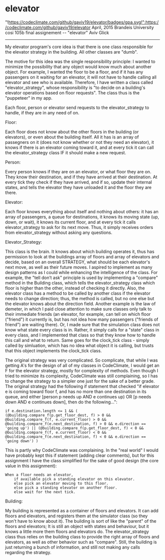 # elevator
"!https://codeclimate.com/github/gaviv19/elevator/badges/gpa.svg!":https://codeclimate.com/github/gaviv19/elevator
April, 2015
Brandeis University
cosi 105b final assignement -- "elevator"
Aviv Glick

**********************************************

My elevator program's core idea is that there is one class responsible for the elevator strategy in the building.
All other classes are "dumb".

The motive for this idea was the single responsibility principle: I wanted to minimize the possibility that any
object would know much about another object. For example, I wanted the floor to be a floor, and if it has any passengers on it
waiting for an elevator, it will not have to handle calling all elevator and see who is available. 
Therefore, I have written a class called "elevator_strategy", whose responsibility is "to decide on a building's elevator operations 
based on floor requests". The class thus is the "puppeteer" in my app.

Each floor, person or elevator send requests to the elevator_strategy to handle, if they are in any need of on.

Floor:

Each floor does not know about the other floors in the building (or elevators), or even about the building itself.
All it has is an array of passegners on it (does not know whether or not they need an elevator), it knows if there is an
elevator coming toward it, and at every tick it can call the elevator_strategy class IF it should make a new request.

Person:

Every person knows if they are on an elevator, or what floor they are on. They know their destination, and if they have arrived
at their destination. At every tick they check if they have arrived, and if so, update their internal states, and tells the elevator
they have unloaded it and the floor they are there.

Elevator:

Each floor knows everything about itself and nothing about others: it has an array of passengers, a queue for destinations,
it knows its moving state (up, down, or wait), it knows its current floor, and at every tick it calls elevator_strategy to 
ask for its next move. Thus, it simply receives orders from elevator_strategy without asking any questions.

Elevator_Strategy:

This class is the brain. It knows about which building operates it, thus has permission to look at the buildings array of floors
and array of elevators and decide, based on an overall STRATEGY, what should be each elevator's next move, as well as their future moves.
I aspired to implement as many design patterns as I could while enhancing the intelligence of the class. For example,
the "tell don’t ask" principle is used by implementing a "compare" method in the Building class, which tells the elevator_strategy class which floor is higher than the other, instead of checking it directly. Also, the elevator class has a method to be called by another class if the elevator needs to change direction; thus, the method is called, but no one else but the elevator knows about the direction 
field. Another example is the law of demeter, in which I paid close attention to make sure classes only talk to their immediate 
friends (an elevator, for example, can tell on which floor ("friend") it currently is, but has not idea how many passengers 
("friends of friend") are waiting there). Or, I made sure that the simulation class does not know what state every class is in.
Rather, it simply calls for a "state" class in every class, and I implemented that class so that they know how to handle this call
and what to return. Same goes for the clock_tick class - simply called by simluation, which has no idea what object it is calling, but
trusts that this object implements the clock_tick class.

The original strategy was very complicated. So complicate, that while I was getting A's for the design of all of my classes
in CodeClimate, I would get an F for the elevator strategy, mostly for complexity of methods. Even though I tried to minimize
its complexity, CodeClimate was still complaining, so I has to change the strategy to a simpler one just for the sake of a 
better grade. The original strategy had the following if statement that checked "if elevator e is coming toward floor f, and has no more than one destination in its queue, and either [person p needs up AND e continues up) OR [p needs down AND e continues down], then do the following...":

	if e.destination.length <= 1 && ( (@building.compare_f(p.get_floor_dest, f) > 0 && @building.compare_f(f, e.current_floor) > 0 && @building.compare_f(e.next_destination, f) > 0 && e.direction == 'going up') || (@building.compare_f(p.get_floor_dest, f) < 0 && @building.compare_f(f, e.current_floor) < 0 && @building.compare_f(e.next_destination, f) < 0 && e.direction == 'going down') )

This is partly why CodeClimate was complaining. In the "real world" I would have probably kept this if statement (adding clear comments),
but for this assignment I have the class simplified for the sake of good design (the core value in this assignment):

	When a floor needs an elevator,
		if available pick a standing elevator on this elevator.
		else pick an elevator moving to this floor.
		else pick a standing elevator on another floor.
		else wait for the next tick.

Building:

My building is represented as a container of floors and elevators. It can add floors and elevators, and registers them at the
simulator class (so they won't have to know about it). The building is sort of like the "parent" of the floors and elevators;
It is still an object with states and behaviour, but it knows a little more them floors and elevators do. The elevator_strategy
class thus relies on the building class to provide the right array of floors and elevators, as well as other behavior such as
"compare". Still, the building is just returning a bunch of information, and still not making any calls regarding the strategy.



